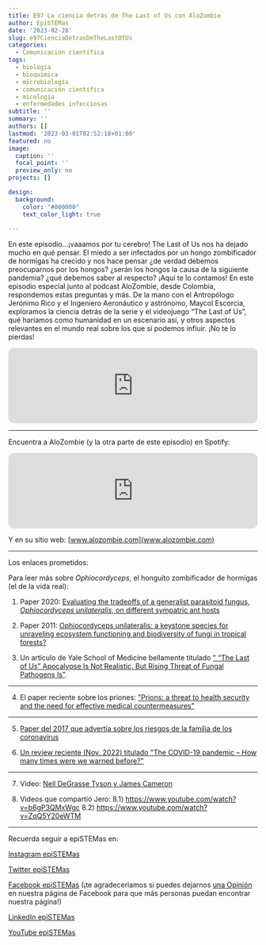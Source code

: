```yaml
---
title: E97 La ciencia detrás de The Last of Us con AloZombie
author: EpiSTEMas
date: '2023-02-28'
slug: e97CienciaDetrasDeTheLastOfUs
categories:
  - Comunicación científica
tags:
  - biología
  - bioquímica
  - microbiología
  - comunicación científica
  - micología
  - enfermedades infecciosas
subtitle: ''
summary: ''
authors: []
lastmod: '2023-03-01T02:52:18+01:00'
featured: no
image:
  caption: ''
  focal_point: ''
  preview_only: no
projects: []

design:
  background:
    color: "#000000"
    text_color_light: true
    
---
```


En este episodio…¡vaaamos por tu cerebro! The Last of Us nos ha dejado mucho en qué pensar. El miedo a ser infectados por un hongo zombificador de hormigas ha crecido y nos hace pensar ¿de verdad debemos preocuparnos por los hongos? ¿serán los hongos la causa de la siguiente pandemia? ¿qué debemos saber al respecto? ¡Aquí te lo contamos! En este episodio especial junto al podcast AloZombie, desde Colombia, respondemos estas preguntas y más. De la mano con el Antropólogo Jerónimo Rico y el Ingeniero Aeronáutico y astrónomo, Maycol Escorcia, exploramos la ciencia detrás de la serie y el videojuego “The Last of Us”, qué haríamos como humanidad en un escenario así, y otros aspectos relevantes en el mundo real sobre los que sí podemos influir. ¡No te lo pierdas!


<iframe style="border-radius:12px" src="https://open.spotify.com/embed/episode/3mX6Y5zA6c1yNNJ6ZUgdrT?utm_source=generator&theme=0" width="100%" height="152" frameBorder="0" allowfullscreen="" allow="autoplay; clipboard-write; encrypted-media; fullscreen; picture-in-picture" loading="lazy"></iframe>


- - - - -

Encuentra a AloZombie (y la otra parte de este episodio) en Spotify: 

<iframe style="border-radius:12px" src="https://open.spotify.com/embed/episode/0xEltVc6Sf0R662DAt0mwu?utm_source=generator" width="100%" height="152" frameBorder="0" allowfullscreen="" allow="autoplay; clipboard-write; encrypted-media; fullscreen; picture-in-picture" loading="lazy"></iframe>


Y en su sitio web: [www.alozombie.com](www.alozombie.com)

- - - - -

Los enlaces prometidos:

Para leer más sobre *Ophiocordyceps*, el honguito zombificador de hormigas (el de la vida real):

1) Paper 2020: [Evaluating the tradeoffs of a generalist parasitoid fungus, *Ophiocordyceps unilateralis*, on different sympatric ant hosts](https://www.nature.com/articles/s41598-020-63400-1)  


2) Paper 2011: [Ophiocordyceps unilateralis: a keystone species for unraveling ecosystem functioning and biodiversity of fungi in tropical forests?](https://pubmed.ncbi.nlm.nih.gov/22046474/)  


3) Un artículo de Yale School of Medicine bellamente titulado [" “The Last of Us” Apocalypse Is Not Realistic, But Rising Threat of Fungal Pathogens Is"](https://medicine.yale.edu/news-article/the-last-of-us-apocalypse-is-not-realistic-but-rising-threat-of-fungal-pathogens-is/). 

- - - - -

4) El paper reciente sobre los priones: ["Prions: a threat to health security and the need for effective medical countermeasures"](https://www.sciencedirect.com/science/article/pii/S2414644723000283?fbclid=PAAaYsY7PgbWPMPRCpJgXrTyWHTXugNRCzmt0lAUp6UfF8OL0Hwa7gK7osmRY)

- - - - -

5) [Paper del 2017 que advertía sobre los riesgos de la familia de los coronavirus](http://shorturl.at/bEWZ5)

6) [Un review reciente (Nov. 2022) titulado "The COVID-19 pandemic – How many times were we warned before?"](https://www.sciencedirect.com/science/article/pii/S0953620522002588)

- - - - -

7) Video: [Neil DeGrasse Tyson y James Cameron](https://youtu.be/8B6jSfRuptY?t=118)

8) Videos que compartió Jero: 
8.1) https://www.youtube.com/watch?v=b6gP3QMxWgc
8.2) https://www.youtube.com/watch?v=ZqQ5Y20eWTM

- - - - -

Recuerda seguir a epiSTEMas en:

[Instagram epiSTEMas](https://www.instagram.com/epistemas/)  

[Twitter epiSTEMas](https://twitter.com/epiSTEMas_Pod)

[Facebook epiSTEMas](https://www.facebook.com/epiSTEMasPod) (¡te agradeceríamos si puedes dejarnos [una Opinión](https://www.facebook.com/epiSTEMasPod/reviews/) en nuestra página de Facebook para que más personas puedan encontrar nuestra página!)

[LinkedIn epiSTEMas](https://www.linkedin.com/company/epistemas-podcast/)

[YouTube epiSTEMas](https://www.youtube.com/@epistemaspodcast)